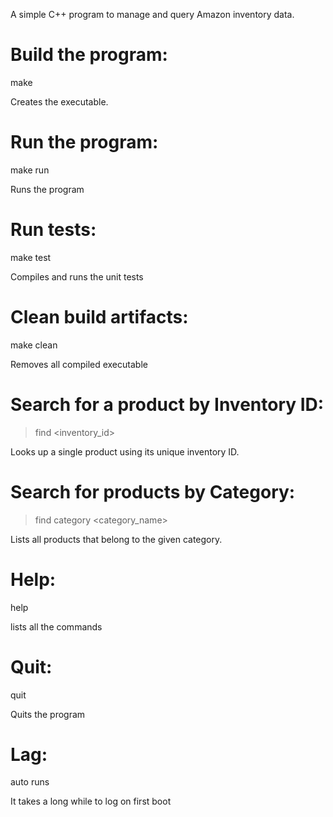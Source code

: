 A simple C++ program to manage and query Amazon inventory data.

#	Build the program:
make

Creates the executable.


#	Run the program:
make run

Runs the program


#	Run tests:
make test

Compiles and runs the unit tests


# Clean build artifacts:
make clean

Removes all compiled executable


#	Search for a product by Inventory ID:
> find <inventory_id>

Looks up a single product using its unique inventory ID.


#	Search for products by Category:
> find category <category_name>

Lists all products that belong to the given category.


#	Help:
help

lists all the commands


#	Quit:
quit

Quits the program


#	Lag:
auto runs

It takes a long while to log on first boot